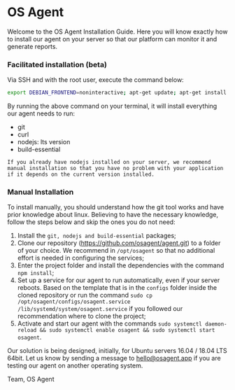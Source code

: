 # OS Agent

Welcome to the OS Agent Installation Guide. Here you will know exactly how to install our agent on your server so that our platform can monitor it and generate reports.

### Facilitated installation (beta)

Via SSH and with the root user, execute the command below:

```sh
export DEBIAN_FRONTEND=noninteractive; apt-get update; apt-get install curl -y; curl https://my.osagent.app/installer | bash -; export DEBIAN_FRONTEND=newt;
```

By running the above command on your terminal, it will install everything our agent needs to run:

- git
- curl
- nodejs: lts version
- build-essential

`If you already have nodejs installed on your server, we recommend manual installation so that you have no problem with your application if it depends on the current version installed.`

### Manual Installation

To install manually, you should understand how the git tool works and have prior knowledge about linux. Believing to have the necessary knowledge, follow the steps below and skip the ones you do not need:

1. Install the `git, nodejs and build-essential` packages;
2. Clone our repository (https://github.com/osagent/agent.git) to a folder of your choice. We recommend in `/opt/osagent` so that no additional effort is needed in configuring the services;
3. Enter the project folder and install the dependencies with the command `npm install`;
4. Set up a service for our agent to run automatically, even if your server reboots. Based on the template that is in the `configs` folder inside the cloned repository or run the command `sudo cp /opt/osagent/configs/osagent.service /lib/systemd/system/osagent.service` if you followed our recommendation where to clone the project;
5. Activate and start our agent with the commands `sudo systemctl daemon-reload && sudo systemctl enable osagent && sudo systemctl start osagent`.

Our solution is being designed, initially, for Ubuntu servers 16.04 / 18.04 LTS 64bit. Let us know by sending a message to hello@osagent.app if you are testing our agent on another operating system.

Team,
OS Agent
